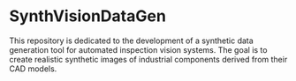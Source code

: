 # SynthVisionDataGen
This repository is dedicated to the development of a synthetic data generation tool for automated inspection vision systems. The goal is to create realistic synthetic images of industrial components derived from their CAD models. 
